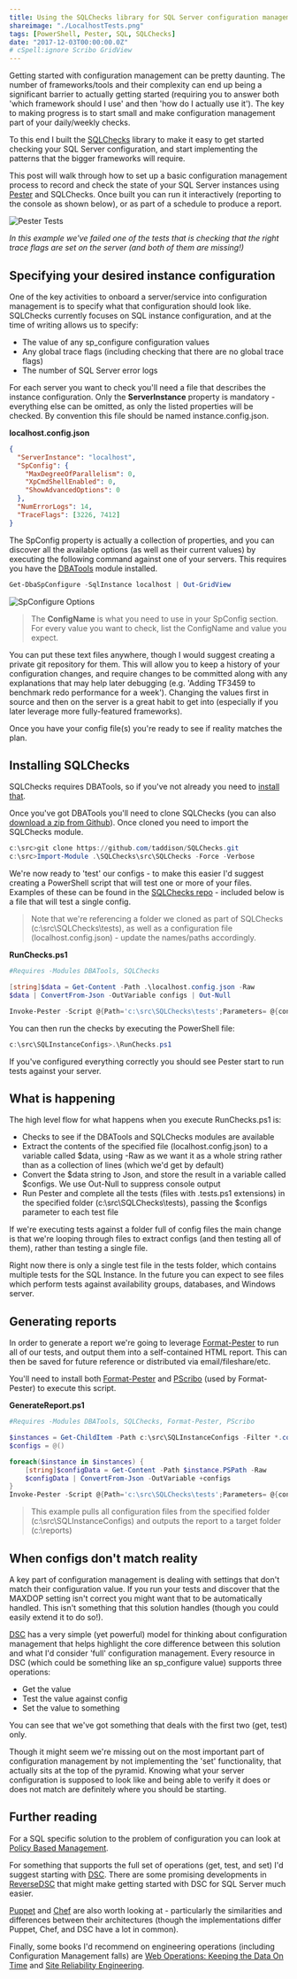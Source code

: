 ```yaml
---
title: Using the SQLChecks library for SQL Server configuration management
shareimage: "./LocalhostTests.png"
tags: [PowerShell, Pester, SQL, SQLChecks]
date: "2017-12-03T00:00:00.0Z"
# cSpell:ignore Scribo GridView
---
```


Getting started with configuration management can be pretty daunting. The number of frameworks/tools and their complexity can end up being a significant barrier to actually getting started (requiring you to answer both 'which framework should I use' and then 'how do I actually use it'). The key to making progress is to start small and make configuration management part of your daily/weekly checks.

To this end I built the [SQLChecks](https://github.com/taddison/SQLChecks) library to make it easy to get started checking your SQL Server configuration, and start implementing the patterns that the bigger frameworks will require.

This post will walk through how to set up a basic configuration management process to record and check the state of your SQL Server instances using [Pester](https://github.com/pester/Pester) and SQLChecks. Once built you can run it interactively (reporting to the console as shown below), or as part of a schedule to produce a report.

![Pester Tests](./LocalhostTests.png)

_In this example we've failed one of the tests that is checking that the right trace flags are set on the server (and both of them are missing!)_

<!--more-->

## Specifying your desired instance configuration

One of the key activities to onboard a server/service into configuration management is to specify what that configuration should look like. SQLChecks currently focuses on SQL instance configuration, and at the time of writing allows us to specify:

- The value of any sp_configure configuration values
- Any global trace flags (including checking that there are no global trace flags)
- The number of SQL Server error logs

For each server you want to check you'll need a file that describes the instance configuration. Only the **ServerInstance** property is mandatory - everything else can be omitted, as only the listed properties will be checked. By convention this file should be named instance.config.json.

**localhost.config.json**

```json
{
  "ServerInstance": "localhost",
  "SpConfig": {
    "MaxDegreeOfParallelism": 0,
    "XpCmdShellEnabled": 0,
    "ShowAdvancedOptions": 0
  },
  "NumErrorLogs": 14,
  "TraceFlags": [3226, 7412]
}
```

The SpConfig property is actually a collection of properties, and you can discover all the available options (as well as their current values) by executing the following command against one of your servers. This requires you have the [DBATools](https://dbatools.io/) module installed.

```powershell
Get-DbaSpConfigure -SqlInstance localhost | Out-GridView
```

![SpConfigure Options](./SpConfigureGridview.png)

> The **ConfigName** is what you need to use in your SpConfig section. For every value you want to check, list the ConfigName and value you expect.

You can put these text files anywhere, though I would suggest creating a private git repository for them. This will allow you to keep a history of your configuration changes, and require changes to be committed along with any explanations that may help later debugging (e.g. 'Adding TF3459 to benchmark redo performance for a week'). Changing the values first in source and then on the server is a great habit to get into (especially if you later leverage more fully-featured frameworks).

Once you have your config file(s) you're ready to see if reality matches the plan.

## Installing SQLChecks

SQLChecks requires DBATools, so if you've not already you need to [install that](https://dbatools.io/download/).

Once you've got DBATools you'll need to clone SQLChecks (you can also [download a zip from Github](https://github.com/taddison/SQLChecks/archive/master.zip)). Once cloned you need to import the SQLChecks module.

```powershell
c:\src>git clone https://github.com/taddison/SQLChecks.git
c:\src>Import-Module .\SQLChecks\src\SQLChecks -Force -Verbose
```

We're now ready to 'test' our configs - to make this easier I'd suggest creating a PowerShell script that will test one or more of your files. Examples of these can be found in the [SQLChecks repo](https://github.com/taddison/SQLChecks/tree/master/examples) - included below is a file that will test a single config.

> Note that we're referencing a folder we cloned as part of SQLChecks (c:\src\SQLChecks\tests), as well as a configuration file (localhost.config.json) - update the names/paths accordingly.

**RunChecks.ps1**

```powershell
#Requires -Modules DBATools, SQLChecks

[string]$data = Get-Content -Path .\localhost.config.json -Raw
$data | ConvertFrom-Json -OutVariable configs | Out-Null

Invoke-Pester -Script @{Path='c:\src\SQLChecks\tests';Parameters= @{configs=$configs}}
```

You can then run the checks by executing the PowerShell file:

```powershell
c:\src\SQLInstanceConfigs>.\RunChecks.ps1
```

If you've configured everything correctly you should see Pester start to run tests against your server.

## What is happening

The high level flow for what happens when you execute RunChecks.ps1 is:

- Checks to see if the DBATools and SQLChecks modules are available
- Extract the contents of the specified file (localhost.config.json) to a variable called \$data, using -Raw as we want it as a whole string rather than as a collection of lines (which we'd get by default)
- Convert the $data string to Json, and store the result in a variable called $configs. We use Out-Null to suppress console output
- Run Pester and complete all the tests (files with .tests.ps1 extensions) in the specified folder (c:\src\SQLChecks\tests), passing the \$configs parameter to each test file

If we're executing tests against a folder full of config files the main change is that we're looping through files to extract configs (and then testing all of them), rather than testing a single file.

Right now there is only a single test file in the tests folder, which contains multiple tests for the SQL Instance. In the future you can expect to see files which perform tests against availability groups, databases, and Windows server.

## Generating reports

In order to generate a report we're going to leverage [Format-Pester](https://github.com/equelin/Format-Pester) to run all of our tests, and output them into a self-contained HTML report. This can then be saved for future reference or distributed via email/fileshare/etc.

You'll need to install both [Format-Pester](https://github.com/equelin/Format-Pester) and [PScribo](https://github.com/iainbrighton/PScribo) (used by Format-Pester) to execute this script.

**GenerateReport.ps1**

```powershell
#Requires -Modules DBATools, SQLChecks, Format-Pester, PScribo

$instances = Get-ChildItem -Path c:\src\SQLInstanceConfigs -Filter *.config.json
$configs = @()

foreach($instance in $instances) {
    [string]$configData = Get-Content -Path $instance.PSPath -Raw
    $configData | ConvertFrom-Json -OutVariable +configs
}
Invoke-Pester -Script @{Path='c:\src\SQLChecks\tests';Parameters= @{configs=$configs}} -PassThru | Format-Pester -Format HTML -Path c:\reports
```

> This example pulls all configuration files from the specified folder (c:\src\SQLInstanceConfigs) and outputs the report to a target folder (c:\reports)

## When configs don't match reality

A key part of configuration management is dealing with settings that don't match their configuration value. If you run your tests and discover that the MAXDOP setting isn't correct you might want that to be automatically handled. This isn't something that this solution handles (though you could easily extend it to do so!).

[DSC](https://docs.microsoft.com/en-us/powershell/scripting/dsc/overview/overview) has a very simple (yet powerful) model for thinking about configuration management that helps highlight the core difference between this solution and what I'd consider 'full' configuration management. Every resource in DSC (which could be something like an sp_configure value) supports three operations:

- Get the value
- Test the value against config
- Set the value to something

You can see that we've got something that deals with the first two (get, test) only.

Though it might seem we're missing out on the most important part of configuration management by not implementing the 'set' functionality, that actually sits at the top of the pyramid. Knowing what your server configuration is supposed to look like and being able to verify it does or does not match are definitely where you should be starting.

## Further reading

For a SQL specific solution to the problem of configuration you can look at [Policy Based Management](https://docs.microsoft.com/en-us/sql/relational-databases/policy-based-management/administer-servers-by-using-policy-based-management).

For something that supports the full set of operations (get, test, and set) I'd suggest starting with [DSC](https://docs.microsoft.com/en-us/powershell/dsc/overview). There are some promising developments in [ReverseDSC](https://github.com/Microsoft/ReverseDSC) that might make getting started with DSC for SQL Server much easier.

[Puppet](https://puppet.com/docs/puppet/5.3/architecture.html) and [Chef](https://docs.chef.io/chef_overview.html) are also worth looking at - particularly the similarities and differences between their architectures (though the implementations differ Puppet, Chef, and DSC have a lot in common).

Finally, some books I'd recommend on engineering operations (including Configuration Management falls) are [Web Operations: Keeping the Data On Time](https://www.amazon.co.uk/Web-Operations-Keeping-Data-Time/dp/1449377440) and [Site Reliability Engineering](https://landing.google.com/sre/book.html).
